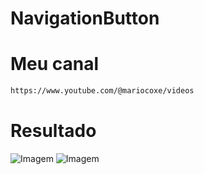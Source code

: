 # NavigationButton

# Meu canal
```sh
https://www.youtube.com/@mariocoxe/videos
```

# Resultado
![Imagem](https://github.com/Mario-Coxe/CalculadoraApp/blob/main/assets/f1.png)
![Imagem](https://github.com/Mario-Coxe/CalculadoraApp/blob/main/assets/f2.png)

